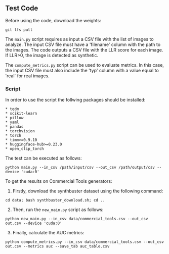 ## Test Code
Before using the code, download the weights:

```
git lfs pull
```

The `main.py` script requires as input a CSV file with the list of images to analyze.
The input CSV file must have a 'filename' column with the path to the images.
The code outputs a CSV file with the LLR score for each image.
If LLR>0, the image is detected as synthetic.

The `compute_metrics.py` script can be used to evaluate metrics.
In this case, the input CSV file must also include the 'typ' column with a value equal to 'real' for real images.


### Script 
In order to use the script the follwing packages should be installed:

	* tqdm
	* scikit-learn
	* pillow
	* yaml
	* pandas
	* torchvision
	* torch
	* timm>=0.9.10
	* huggingface-hub>=0.23.0
	* open_clip_torch

The test can be executed as follows:

```
python main.py --in_csv /path/input/csv --out_csv /path/output/csv --device 'cuda:0'
```

To get the results on Commercial Tools generators:
1) Firstly, download the synthbuster dataset using the following command:
```
cd data; bash synthbuster_download.sh; cd ..
```

2) Then, run the `new_main.py` script as follows: 
```
python new_main.py --in_csv data/commercial_tools.csv --out_csv out.csv --device 'cuda:0'
```

3) Finally, calculate the AUC metrics:
```
python compute_metrics.py --in_csv data/commercial_tools.csv --out_csv out.csv --metrics auc --save_tab auc_table.csv
```